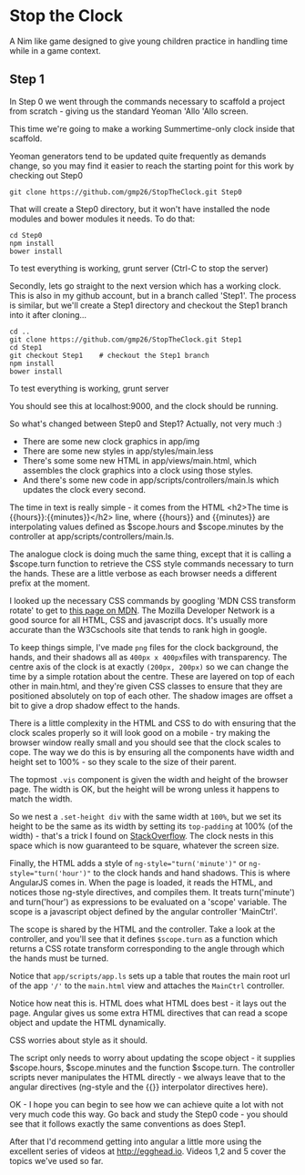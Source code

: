 Stop the Clock
==============

A Nim like game designed to give young children practice in handling time while in a game context.

Step 1
-----

In Step 0 we went through the commands necessary to scaffold a project from scratch - giving us the standard Yeoman 'Allo 'Allo screen. 

This time we're going to make a working Summertime-only clock inside that scaffold.

Yeoman generators tend to be updated quite frequently as demands change, so you may find it easier to reach the starting point for this work by checking out Step0

```
git clone https://github.com/gmp26/StopTheClock.git Step0

```

That will create a Step0 directory, but it won't have installed the node modules and bower modules it needs. To do that:
```
cd Step0 
npm install
bower install
```
To test everything is working,
grunt server
(Ctrl-C to stop the server)

Secondly, lets go straight to the next version which has a working clock. This is also in my github account, but in a branch called 'Step1'. The process is similar, but we'll create a Step1 directory and checkout the Step1 branch into it after cloning…

```
cd ..
git clone https://github.com/gmp26/StopTheClock.git Step1
cd Step1
git checkout Step1    # checkout the Step1 branch
npm install
bower install
```

To test everything is working,
grunt server

You should see this at localhost:9000, and the clock should be running.

So what's changed between Step0 and Step1? Actually, not very much :)

* There are some new clock graphics in app/img
* There are some new styles in  app/styles/main.less
* There's some some new HTML in app/views/main.html, which assembles the clock graphics into a clock using those styles.
* And there's some new code in app/scripts/controllers/main.ls which updates the clock every second.

The time in text is really simple - it comes from the HTML &lt;h2>The time is {{hours}}:{{minutes}}&lt;/h2> line, 
where {{hours}} and {{minutes}} are interpolating values defined as $scope.hours and $scope.minutes by the controller at app/scripts/controllers/main.ls.

The analogue clock is doing much the same thing, except that it is calling a $scope.turn function to retrieve the CSS style commands necessary to turn the hands. These are a little verbose as each browser needs a different prefix at the moment.

I looked up the necessary CSS commands by googling 'MDN CSS transform rotate' to get to [this page on MDN](https://developer.mozilla.org/en-US/docs/Web/CSS/transform‎). The Mozilla Developer Network is a good source for all HTML, CSS and javascript docs. It's usually more accurate than the W3Cschools site that tends to rank high in google. 
 
To keep things simple, I've made `png` files for the clock background, the hands, and their shadows all as `400px x 400px`files with transparency. The centre axis of the clock is at exactly `(200px, 200px)` so we can change the time by a simple rotation about the centre. These are layered on top of each other in main.html, and they're given CSS classes to ensure that they are positioned absolutely on top of each other. The shadow images are offset a bit to give a drop shadow effect to the hands.

There is a little complexity in the HTML and CSS to do with ensuring that the clock scales properly so it will look good on a mobile - try making the browser window really small and you should see that the clock scales to cope. The way we do this is by ensuring all the components have width and height set to 100% - so they scale to the size of their parent. 

The topmost `.vis` component is given the width and height of the browser page. The width is OK, but the height will be wrong unless it happens to match the width. 

So we nest a `.set-height div` with the same width at `100%`, but we set its height to be the same as its width by setting its `top-padding` at 100% (of the width) - that's a trick I found on [StackOverflow](http://stackoverflow.com/questions/1311068/scale-a-div-to-fit-in-window-but-preserve-aspect-ratio). The clock nests in this space which is now guaranteed to be square, whatever the screen size.

Finally, the HTML adds a style of `ng-style="turn('minute')"` or `ng-style="turn('hour')"` to the clock hands and hand shadows. This is where AngularJS comes in. When the page is loaded, it reads the HTML, and notices those ng-style directives, and compiles them. It treats turn('minute') and turn('hour') as expressions to be evaluated on a 'scope' variable. The scope is a javascript object defined by the angular controller 'MainCtrl'.

The scope is shared by the HTML and the controller. Take a look at the controller, and you'll see that it defines `$scope.turn` as a function which returns a CSS rotate transform corresponding to the angle through which the hands must be turned.

Notice that `app/scripts/app.ls` sets up a table that routes the main root url of the app `'/'` to the `main.html` view and attaches the `MainCtrl` controller. 

Notice how neat this is. HTML does what HTML does best - it lays out the page. Angular gives us some extra HTML directives that can read a scope object and update the HTML dynamically. 

CSS worries about style as it should.

The script only needs to worry about updating the scope object - it supplies $scope.hours, $scope.minutes and the function $scope.turn.  The controller scripts never manipulates the HTML directly - we always leave that to the angular directives (ng-style and the {{}} interpolator directives here).

OK - I hope you can begin to see how we can achieve quite a lot with not very much code this way. Go back and study the Step0 code - you should see that it follows exactly the same conventions as does Step1.

After that I'd recommend getting into angular a little more using the excellent series of videos at http://egghead.io.
Videos 1,2 and 5 cover the topics we've used so far.
